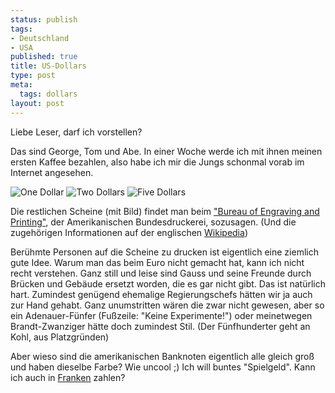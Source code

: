```yaml
--- 
status: publish
tags: 
- Deutschland
- USA
published: true
title: US-Dollars
type: post
meta: 
  tags: dollars
layout: post
---
```

Liebe Leser, darf ich vorstellen?

Das sind George, Tom und Abe. In einer Woche werde ich mit ihnen meinen ersten Kaffee bezahlen, also habe ich mir die Jungs schonmal vorab im Internet angesehen.

<img src='http://fredericiana.de/uploads/one1.gif' alt='One Dollar' class="centered" />
<img src='http://fredericiana.de/uploads/two1.gif' alt='Two Dollars' class="centered" />
<img src='http://fredericiana.de/uploads/5front.jpg' alt='Five Dollars' class="centered" />

Die restlichen Scheine (mit Bild) findet man beim <a href="http://www.moneyfactory.com/section.cfm/4">"Bureau of Engraving and Printing"</a>, der Amerikanischen Bundesdruckerei, sozusagen. (Und die zugehörigen Informationen auf der englischen <a href="http://en.wikipedia.org/wiki/United_States_dollar">Wikipedia</a>)

Berühmte Personen auf die Scheine zu drucken ist eigentlich eine ziemlich gute Idee. Warum man das beim Euro nicht gemacht hat, kann ich nicht recht verstehen. Ganz still und leise sind Gauss und seine Freunde durch Brücken und Gebäude ersetzt worden, die es gar nicht gibt. Das ist natürlich hart. Zumindest genügend ehemalige Regierungschefs hätten wir ja auch zur Hand gehabt. Ganz unumstritten wären die zwar nicht gewesen, aber so ein Adenauer-Fünfer (Fußzeile: "Keine Experimente!") oder meinetwegen Brandt-Zwanziger hätte doch zumindest Stil. (Der Fünfhunderter geht an Kohl, aus Platzgründen)

Aber wieso sind die amerikanischen Banknoten eigentlich alle gleich groß und haben dieselbe Farbe? Wie uncool ;) Ich will buntes "Spielgeld". Kann ich auch in <a href="http://de.wikipedia.org/wiki/Schweizer_Franken#Banknoten">Franken</a> zahlen?
